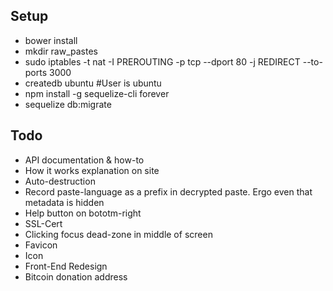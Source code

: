 

## Setup

* bower install
* mkdir raw_pastes
* sudo iptables -t nat -I PREROUTING -p tcp --dport 80 -j REDIRECT --to-ports 3000
* createdb ubuntu  #User is ubuntu
* npm install -g sequelize-cli forever
* sequelize db:migrate

## Todo

* API documentation & how-to
* How it works explanation on site
* Auto-destruction
* Record paste-language as a prefix in decrypted paste. Ergo even that metadata is hidden
* Help button on bototm-right
* SSL-Cert
* Clicking focus dead-zone in middle of screen
* Favicon
* Icon
* Front-End Redesign
* Bitcoin donation address